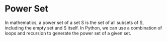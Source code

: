 # Power Set

In mathematics, a power set of a set S is the set of all subsets of S, including the empty set and S itself. In Python, we can use a combination of loops and recursion to generate the power set of a given set.
